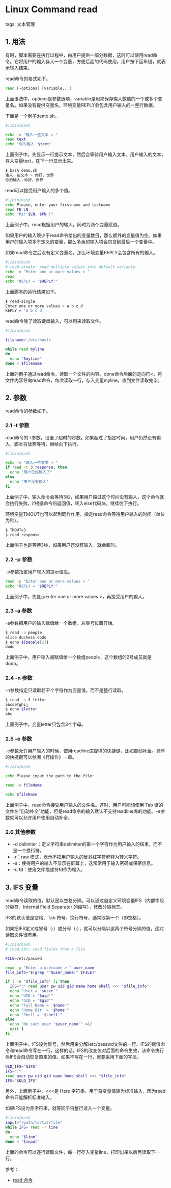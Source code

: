 #  Linux Command read
tags: 文本管理

##  1. 用法
有时，脚本需要在执行过程中，由用户提供一部分数据，这时可以使用read命令。它将用户的输入存入一个变量，方便后面的代码使用。用户按下回车键，就表示输入结束。

read命令的格式如下。

```bash
read [-options] [variable...]
```

上面语法中，options是参数选项，variable是用来保存输入数值的一个或多个变量名。如果没有提供变量名，环境变量REPLY会包含用户输入的一整行数据。

下面是一个例子demo.sh。

```bash
#!/bin/bash

echo -n "输入一些文本 > "
read text
echo "你的输入：$text"
```

上面例子中，先显示一行提示文本，然后会等待用户输入文本。用户输入的文本，存入变量text，在下一行显示出来。

```bash
$ bash demo.sh
输入一些文本 > 你好，世界
你的输入：你好，世界
```

read可以接受用户输入的多个值。

```bash
#!/bin/bash
echo Please, enter your firstname and lastname
read FN LN
echo "Hi! $LN, $FN !"
```

上面例子中，read根据用户的输入，同时为两个变量赋值。

如果用户的输入项少于read命令给出的变量数目，那么额外的变量值为空。如果用户的输入项多于定义的变量，那么多余的输入项会包含到最后一个变量中。

如果read命令之后没有定义变量名，那么环境变量REPLY会包含所有的输入。

```bash
#!/bin/bash
# read-single: read multiple values into default variable
echo -n "Enter one or more values > "
read
echo "REPLY = '$REPLY'"
```

上面脚本的运行结果如下。

```bash
$ read-single
Enter one or more values > a b c d
REPLY = 'a b c d'
```

read命令除了读取键盘输入，可以用来读取文件。

```bash
#!/bin/bash

filename='/etc/hosts'

while read myline
do
  echo "$myline"
done < $filename
```

上面的例子通过read命令，读取一个文件的内容。done命令后面的定向符<，将文件内容导向read命令，每次读取一行，存入变量myline，直到文件读取完毕。

## 2. 参数
read命令的参数如下。

### 2.1 -t 参数

read命令的-t参数，设置了超时的秒数。如果超过了指定时间，用户仍然没有输入，脚本将放弃等待，继续向下执行。

```bash
#!/bin/bash

echo -n "输入一些文本 > "
if read -t 3 response; then
  echo "用户已经输入了"
else
  echo "用户没有输入"
fi
```

上面例子中，输入命令会等待3秒，如果用户超过这个时间没有输入，这个命令就会执行失败。if根据命令的返回值，转入else代码块，继续往下执行。

环境变量TMOUT也可以起到同样作用，指定read命令等待用户输入的时间（单位为秒）。

```bash
$ TMOUT=3
$ read response
```

上面例子也是等待3秒，如果用户还没有输入，就会超时。

### 2.2 -p 参数

-p参数指定用户输入的提示信息。

```bash
read -p "Enter one or more values > "
echo "REPLY = '$REPLY'"
```

上面例子中，先显示Enter one or more values >，再接受用户的输入。

### 2.3 -a 参数

-a参数把用户的输入赋值给一个数组，从零号位置开始。

```bash
$ read -a people
alice duchess dodo
$ echo ${people[2]}
dodo
```

上面例子中，用户输入被赋值给一个数组people，这个数组的2号成员就是dodo。

### 2.4 -n 参数

-n参数指定只读取若干个字符作为变量值，而不是整行读取。

```bash
$ read -n 3 letter
abcdefghij
$ echo $letter
abc
```

上面例子中，变量letter只包含3个字母。

### 2.5 -e 参数

-e参数允许用户输入的时候，使用readline库提供的快捷键，比如自动补全。具体的快捷键可以参阅《行操作》一章。

```bash
#!/bin/bash

echo Please input the path to the file:

read -e fileName

echo $fileName
```

上面例子中，read命令接受用户输入的文件名。这时，用户可能想使用 Tab 键的文件名“自动补全”功能，但是read命令的输入默认不支持readline库的功能。-e参数就可以允许用户使用自动补全。

### 2.6 其他参数

 - -d delimiter：定义字符串delimiter的第一个字符作为用户输入的结束，而不是一个换行符。
 - -r：raw 模式，表示不把用户输入的反斜杠字符解释为转义字符。
 - -s：使得用户的输入不显示在屏幕上，这常常用于输入密码或保密信息。
 - -u fd：使用文件描述符fd作为输入。

## 3. IFS 变量
read命令读取的值，默认是以空格分隔。可以通过自定义环境变量IFS（内部字段分隔符，Internal Field Separator 的缩写），修改分隔标志。

IFS的默认值是空格、Tab 符号、换行符号，通常取第一个（即空格）。

如果把IFS定义成冒号（:）或分号（;），就可以分隔以这两个符号分隔的值，这对读取文件很有用。

```bash
#!/bin/bash
# read-ifs: read fields from a file

FILE=/etc/passwd

read -p "Enter a username > " user_name
file_info="$(grep "^$user_name:" $FILE)"

if [ -n "$file_info" ]; then
  IFS=":" read user pw uid gid name home shell <<< "$file_info"
  echo "User = '$user'"
  echo "UID = '$uid'"
  echo "GID = '$gid'"
  echo "Full Name = '$name'"
  echo "Home Dir. = '$home'"
  echo "Shell = '$shell'"
else
  echo "No such user '$user_name'" >&2
  exit 1
fi
```

上面例子中，IFS设为冒号，然后用来分解/etc/passwd文件的一行。IFS的赋值命令和read命令写在一行，这样的话，IFS的改变仅对后面的命令生效，该命令执行后IFS会自动恢复原来的值。如果不写在一行，就要采用下面的写法。

```bash
OLD_IFS="$IFS"
IFS=":"
read user pw uid gid name home shell <<< "$file_info"
IFS="$OLD_IFS"
```

另外，上面例子中，<<<是 Here 字符串，用于将变量值转为标准输入，因为read命令只能解析标准输入。

如果IFS设为空字符串，就等同于将整行读入一个变量。

```bash
#!/bin/bash
input="/path/to/txt/file"
while IFS= read -r line
do
  echo "$line"
done < "$input"
```

上面的命令可以逐行读取文件，每一行存入变量line，打印出来以后再读取下一行。

参考：

 - [read 命令](https://wangdoc.com/bash/read.html)
